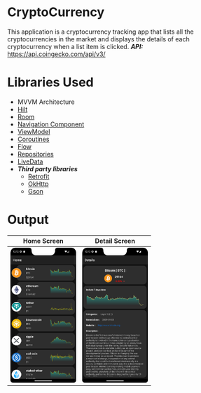 # CryptoCurrency

This application is a cryptocurrency tracking app that lists all the cryptocurrencies in the market and displays the details of each cryptocurrency when a list item is clicked.
***API:***  https://api.coingecko.com/api/v3/

# Libraries Used

+ MVVM Architecture
+ [Hilt](https://developer.android.com/jetpack/compose/libraries#hilt)
+ [Room](https://developer.android.com/training/data-storage/room)
+ [Navigation Component](https://developer.android.com/guide/navigation/navigation-getting-started)
+ [ViewModel](https://developer.android.com/topic/libraries/architecture/viewmodel#implement)
+ [Coroutines](https://developer.android.com/kotlin/coroutines)
+ [Flow](https://developer.android.com/kotlin/flow)
+ [Repositories](https://developer.android.com/topic/architecture#data-layer)
+ [LiveData](https://developer.android.com/topic/libraries/architecture/livedata)
+ ***Third party libraries***
  - [Retrofit](https://square.github.io/retrofit/)
  - [OkHttp](https://square.github.io/okhttp/recipes/)
  - [Gson](https://github.com/google/gson)

# Output
| Home Screen | Detail Screen |
| --- | --- | 
| <img src="screenshots/cryptoList.png" width=150/> | <img src="screenshots/crypto_details.png" width=150/> | 
